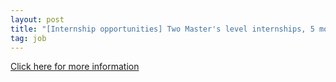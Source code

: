 ```yaml
---
layout: post
title: "[Internship opportunities] Two Master's level internships, 5 months in Paris (St. Mandé), France."
tag: job
---
```

[Click here for more information](https://soduco.github.io/Jobs/)
